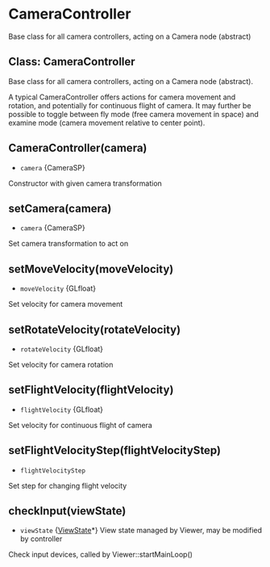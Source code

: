 # CameraController

Base class for all camera controllers, acting on a Camera node (abstract)

## Class: CameraController

Base class for all camera controllers, acting on a Camera node (abstract).

A typical CameraController offers actions for camera movement and rotation, and potentially for continuous flight of camera. It may further be possible to toggle between fly mode (free camera movement in space) and examine mode (camera movement relative to center point).

## CameraController(camera)

* `camera` {CameraSP}

Constructor with given camera transformation

## setCamera(camera)

* `camera` {CameraSP}

Set camera transformation to act on

## setMoveVelocity(moveVelocity)

* `moveVelocity` {GLfloat}

Set velocity for camera movement

## setRotateVelocity(rotateVelocity)

* `rotateVelocity` {GLfloat}

Set velocity for camera rotation

## setFlightVelocity(flightVelocity)

* `flightVelocity` {GLfloat}

Set velocity for continuous flight of camera

## setFlightVelocityStep(flightVelocityStep)

* `flightVelocityStep`

Set step for changing flight velocity

## checkInput(viewState)

* `viewState` {[ViewState][]*} View state managed by Viewer, may be modified by controller

Check input devices, called by Viewer::startMainLoop()


[ViewState]: https://github.com/VoltanaDMG/scg3_v2019/blob/master/scg3/doc/api/view-state.md